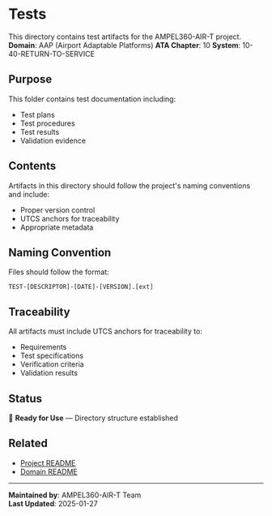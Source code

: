 # Tests
This directory contains test artifacts for the AMPEL360-AIR-T project.
**Domain**: AAP (Airport Adaptable Platforms)
**ATA Chapter**: 10
**System**: 10-40-RETURN-TO-SERVICE

## Purpose
This folder contains test documentation including:
- Test plans
- Test procedures
- Test results
- Validation evidence

## Contents
Artifacts in this directory should follow the project's naming conventions and include:
- Proper version control
- UTCS anchors for traceability
- Appropriate metadata

## Naming Convention
Files should follow the format:
```
TEST-[DESCRIPTOR]-[DATE]-[VERSION].[ext]
```

## Traceability
All artifacts must include UTCS anchors for traceability to:
- Requirements
- Test specifications
- Verification criteria
- Validation results

## Status
🚧 **Ready for Use** — Directory structure established

## Related
- [Project README](../../README.md)
- [Domain README](../../../README.md)

---
**Maintained by**: AMPEL360-AIR-T Team  
**Last Updated**: 2025-01-27
